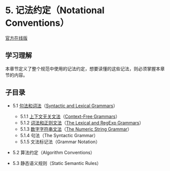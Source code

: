 # 5. 记法约定（Notational Conventions）

[官方在线版](https://262.ecma-international.org/6.0/#sec-notational-conventions)

## 学习理解

本章节定义了整个规范中使用的记法约定，想要读懂的这些记法，则必须掌握本章节的内容。

## 子目录

- 5.1 [句法和词法](./5.1.Syntactic-and-Lexical-Grammars.md)（[Syntactic and Lexical Grammars](https://262.ecma-international.org/6.0/#sec-syntactic-and-lexical-grammars)）

  - 5.1.1 [上下文无关文法](./5.1.1.Context-Free-Grammars.md)（[Context-Free Grammars](https://262.ecma-international.org/6.0/#sec-context-free-grammars)）
  - 5.1.2 [词法和正则文法](./5.1.2.The-Lexical-and-RegExp-Grammars.md)（[The Lexical and RegExp Grammars](https://262.ecma-international.org/6.0/#sec-lexical-and-regexp-grammars)）
  - 5.1.3 [数字字符串文法](./5.1.3.The-Numeric-String-Grammar.md)（[The Numeric String Grammar](https://262.ecma-international.org/6.0/#sec-numeric-string-grammar)）
  - 5.1.4 句法（The Syntactic Grammar）
  - 5.1.5 文法标记法（Grammar Notation）

- 5.2 算法约定（Algorithm Conventions）

- 5.3 静态语义规则（Static Semantic Rules）
